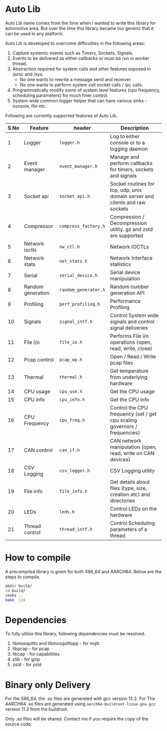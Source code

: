 # Auto Lib

Auto Lib name comes from the time when i wanted to write this library for
automotive area. But over the time this library became too generic that
it can be used in any platform.

Auto Lib is developed to overcome difficulties in the following areas:

1. Capture systemic events such as Timers, Sockets, Signals.
2. Events to be delivered as either callbacks or must be run in worker thread.
3. Abstraction required for system calls and other features exposed in /proc and /sys.
   - No one wants to rewrite a message send and receiver.
   - No one wants to perform system call socket calls / ipc calls.
4. Programmatically modify some of system level features (cpu frequency, scheduling
   parameters) for much finer control.
5. System wide common logger helper that can have various sinks - console, file etc.

Following are currently supported features of Auto Lib.

| S.No | Feature | header | Description |
|------|---------|--------|-------------|
| 1 | Logger | `logger.h` | Log to either console or to a logging daemon |
| 2 | Event manager | `event_manager.h` | Manage and perform callbacks for timers, sockets and signals |
| 3 | Socket api | `socket_api.h` | Socket routines for tcp, udp, unix domain server and clients and raw sockets |
| 4 | Compressor | `compress_factory.h` | Compression / Decompression utility. gz and zstd are supported |
| 5 | Network ioctls | `nw_ctl.h` | Network IOCTLs |
| 6 | Network stats | `net_stats.h` | Network Interface statistics |
| 7 | Serial | `serial_device.h` | Serial device manipulation |
| 8 | Random generation | `random_generator.h` | Random number generation API |
| 9 | Profiling | `perf_profiling.h` | Performance Profiling |
| 10 | Signals | `signal_intf.h` | Control System wide signals and control signal deliveries |
| 11 | File i/o | `file_io.h` | Performs File i/o operations (open, read, write, close) |
| 12 | Pcap control | `pcap_op.h` | Open / Read / Write pcap files |
| 13 | Thermal | `thermal.h`| Get temperature from underlying hardware |
| 14 | CPU usage | `cpu_use.h` | Get the CPU usage |
| 15 | CPU info | `cpu_info.h` | Get the CPU info |
| 16 | CPU Frequency | `cpu_freq.h` | Control the CPU frequency (set / get cpu scaling governors / frequencies) |
| 17 | CAN control | `can_if.h` | CAN network manipulation (open, read, write on CAN devices) |
| 18 | CSV Logging | `csv_logger.h` | CSV Logging utility |
| 19 | File info | `file_info.h` | Get details about files (type, size, creation etc) and directories |
| 20 | LEDs | `leds.h` | Control LEDs on the hardware |
| 21 | Thread control | `thread_intf.h` | Control Scheduling parameters of a thread |

# How to compile

A precompiled library is given for both X86_64 and AARCH64. Below are the steps to compile.

```bash
mkdir build/
cd build/
cmake ..
make -j24
```

# Dependencies

To fully utilize this library, following dependencies must be resolved.

1. libmosquitto and libmosquittopp - for mqtt
2. libpcap - for pcap
3. libcap - for capabilities
4. zlib - for gzip
5. zstd - for zstd

# Binary only Delivery

For the X86_64, the .so files are generated with gcc version 12.2.
For The AARCH64 .so files are generated using `aarch64-buildroot-linux-gnu-gcc` version 11.2 from the buildroot.

Only .so files will be shared. Contact me if you require the copy of the source code.


